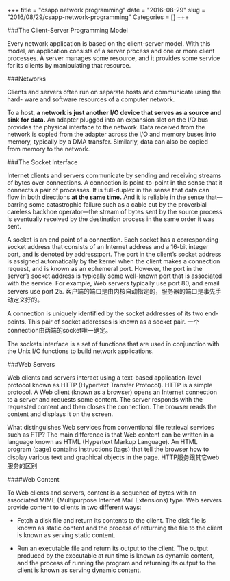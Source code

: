 +++
title = "csapp network programming"
date = "2016-08-29"
slug = "2016/08/29/csapp-network-programming"
Categories = []
+++

###The Client-Server Programming Model

Every network application is based on the client-server model. With this model, an application consists of a server process and one or more client processes. A server manages some resource, and it provides some service for its clients by manipulating that resource. 

###Networks

Clients and servers often run on separate hosts and communicate using the hard- ware and software resources of a computer network. 

To a host, **a network is just another I/O device that serves as a source and sink for data.** An adapter plugged into an expansion slot on the I/O bus provides the physical interface to the network. Data received from the network is copied from the adapter across the I/O and memory buses into memory, typically by a DMA transfer. Similarly, data can also be copied from memory to the network.

###The Socket Interface

Internet clients and servers communicate by sending and receiving streams of bytes over connections. A connection is point-to-point in the sense that it connects a pair of processes. It is full-duplex in the sense that data can flow in both directions **at the same time.** And it is reliable in the sense that—barring some catastrophic failure such as a cable cut by the proverbial careless backhoe operator—the stream of bytes sent by the source process is eventually received by the destination process in the same order it was sent.

A socket is an end point of a connection. Each socket has a corresponding socket address that consists of an Internet address and a 16-bit integer port, and is denoted by address:port. The port in the client’s socket address is assigned automatically by the kernel when the client makes a connection request, and is known as an ephemeral port. However, the port in the server’s socket address is typically some well-known port that is associated with the service. For example, Web servers typically use port 80, and email servers use port 25. 客户端的端口是由内核自动指定的，服务器的端口是事先手动定义好的。

A connection is uniquely identified by the socket addresses of its two end-points. This pair of socket addresses is known as a socket pair. 一个connection由两端的socket唯一确定。

The sockets interface is a set of functions that are used in conjunction with the Unix I/O functions to build network applications.

###Web Servers

Web clients and servers interact using a text-based application-level protocol known as HTTP (Hypertext Transfer Protocol). HTTP is a simple protocol. A Web client (known as a browser) opens an Internet connection to a server and requests some content. The server responds with the requested content and then closes the connection. The browser reads the content and displays it on the screen.

What distinguishes Web services from conventional file retrieval services such as FTP? The main difference is that Web content can be written in a language known as HTML (Hypertext Markup Language). An HTML program (page) contains instructions (tags) that tell the browser how to display various text and graphical objects in the page. HTTP服务跟其它web服务的区别

####Web Content

To Web clients and servers, content is a sequence of bytes with an associated MIME (Multipurpose Internet Mail Extensions) type. Web servers provide content to clients in two different ways:

- Fetch a disk file and return its contents to the client. The disk file is known as static content and the process of returning the file to the client is known as serving static content.

- Run an executable file and return its output to the client. The output produced by the executable at run time is known as dynamic content, and the process of running the program and returning its output to the client is known as serving dynamic content.


